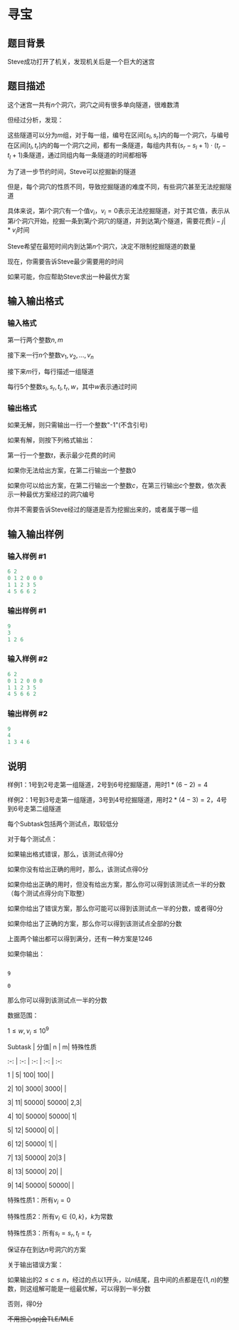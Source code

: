 # 寻宝

## 题目背景

Steve成功打开了机关，发现机关后是一个巨大的迷宫

## 题目描述

这个迷宫一共有$n$个洞穴，洞穴之间有很多单向隧道，很难数清

但经过分析，发现：

这些隧道可以分为$m$组，对于每一组，编号在区间$[s_l,s_r]$内的每一个洞穴，与编号在区间$[t_l,t_r]$内的每一个洞穴之间，都有一条隧道，每组内共有$(s_r-s_l+1)\cdot (t_r-t_l+1)$条隧道，通过同组内每一条隧道的时间都相等

为了进一步节约时间，Steve可以挖掘新的隧道

但是，每个洞穴的性质不同，导致挖掘隧道的难度不同，有些洞穴甚至无法挖掘隧道

具体来说，第$i$个洞穴有一个值$v_i$，$v_i=0$表示无法挖掘隧道，对于其它值，表示从第$i$个洞穴开始，挖掘一条到第$j$个洞穴的隧道，并到达第$j$个隧道，需要花费$|i-j|*v_i$时间

Steve希望在最短时间内到达第$n$个洞穴，决定不限制挖掘隧道的数量

现在，你需要告诉Steve最少需要用的时间

如果可能，你应帮助Steve求出一种最优方案

## 输入输出格式

### 输入格式

第一行两个整数$n,m$

接下来一行$n$个整数$v_1,v_2,...,v_n$

接下来$m$行，每行描述一组隧道

每行$5$个整数$s_l,s_r,t_l,t_r,w$，其中$w$表示通过时间

### 输出格式

如果无解，则只需输出一行一个整数"-1"(不含引号)

如果有解，则按下列格式输出：

第一行一个整数$t$，表示最少花费的时间

如果你无法给出方案，在第二行输出一个整数$0$

如果你可以给出方案，在第二行输出一个整数$c$，在第三行输出$c$个整数，依次表示一种最优方案经过的洞穴编号

你并不需要告诉Steve经过的隧道是否为挖掘出来的，或者属于哪一组

## 输入输出样例

### 输入样例 #1

```cpp
6 2
0 1 2 0 0 0
1 1 2 3 5
4 5 6 6 2

```
### 输出样例 #1

```cpp
9
3
1 2 6
```


### 输入样例 #2

```cpp
6 2
0 1 2 0 0 0
1 1 2 3 5
4 5 6 6 2

```
### 输出样例 #2

```cpp
9
4
1 3 4 6
```


## 说明

样例1：1号到2号走第一组隧道，2号到6号挖掘隧道，用时$1*(6-2)=4$

样例2：1号到3号走第一组隧道，3号到4号挖掘隧道，用时$2*(4-3)=2$，4号到6号走第二组隧道

每个Subtask包括两个测试点，取较低分

对于每个测试点：

如果输出格式错误，那么，该测试点得0分

如果你没有给出正确的用时，那么，该测试点得0分

如果你给出正确的用时，但没有给出方案，那么你可以得到该测试点一半的分数（每个测试点得分向下取整）

如果你给出了错误方案，那么你可能可以得到该测试点一半的分数，或者得0分

如果你给出了正确的方案，那么你可以得到该测试点全部的分数

上面两个输出都可以得到满分，还有一种方案是$1 2 4 6$

如果你输出：

```

9

0

```

那么你可以得到该测试点一半的分数

数据范围：

$1\le w,v_i \le 10^9$

Subtask | 分值| n | m| 特殊性质

:-: | :-: | :-: | :-: | :-:

1 | 5| 100| 100| |

2| 10| 3000| 3000| |

3| 11| 50000| 50000| 2,3|

4| 10| 50000| 50000| 1|

5| 12| 50000| 0| |

6| 12| 50000| 1| |

7| 13| 50000| 20|3 |

8| 13| 50000| 20| |

9| 14| 50000| 50000| |

特殊性质1：所有$v_i=0$

特殊性质2：所有$v_i \in \{0,k\}$，$k$为常数

特殊性质3：所有$s_l=s_r,t_l=t_r$

保证存在到达$n$号洞穴的方案

关于输出错误方案：

如果输出的$2\leq c\leq n$，经过的点以$1$开头，以$n$结尾，且中间的点都是在$(1,n)$的整数，则这组解可能是一组最优解，可以得到一半分数

否则，得0分

~~不用担心spj会TLE/MLE~~

